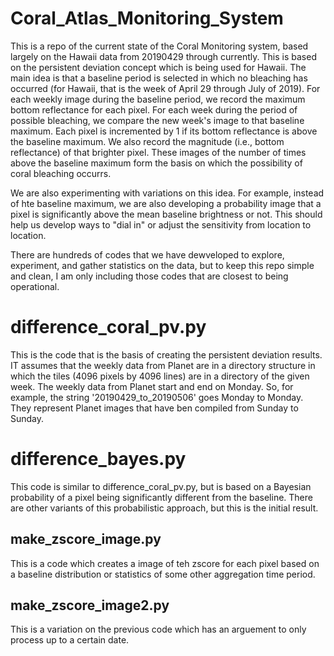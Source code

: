 # Coral_Atlas_Monitoring_System
This is a repo of the current state of the Coral Monitoring system, based largely on the Hawaii data from 20190429 through currently.
This is based on the persistent deviation concept which is being used for Hawaii.  The main idea is that a baseline period is selected in which no bleaching has occurred (for Hawaii, that is the week of April 29 through July of 2019).  For each weekly image during the baseline period, we record the maximum bottom reflectance for each pixel.  For each week during the period of possible bleaching, we compare the new week's image to that baseline maximum.  Each pixel is incremented by 1 if its bottom reflectance is above the baseline maximum.  We also record the magnitude (i.e., bottom reflectance) of that brighter pixel.  These images of the number of times above the baseline maximum form the basis on which the possibility of coral bleaching occurrs.

We are also experimenting with variations on this idea.  For example, instead of hte baseline maximum, we are also developing a probability image that a pixel is significantly above the mean baseline brightness or not.  This should help us develop ways to "dial in" or adjust the sensitivity from location to location.

There are hundreds of codes that we have dewveloped to explore, experiment, and gather statistics on the data, but to keep this repo simple and clean, I am only including those codes that are closest to being operational.

# difference_coral_pv.py
This is the code that is the basis of creating the persistent deviation results.  IT assumes that the weekly data from Planet are in a directory structure in which the tiles (4096 pixels by 4096 lines) are in a directory of the given week.  The weekly data from Planet start and end on Monday.  So, for example, the string '20190429_to_20190506' goes Monday to Monday.  They represent Planet images that have ben compiled from Sunday to Sunday.

# difference_bayes.py
This code is similar to difference_coral_pv.py, but is based on a Bayesian probability of a pixel being significantly different from the baseline.  There are other variants of this probabilistic approach, but this is the initial result.

## make_zscore_image.py
This is a code which creates a image of teh zscore for each pixel based on a baseline distribution or statistics of some other aggregation time period.

## make_zscore_image2.py
This is a variation on the previous code which has an arguement to only process up to a certain date.
